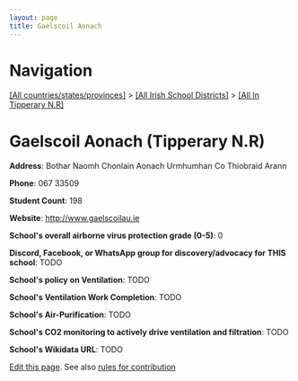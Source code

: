 ```yaml
---
layout: page
title: Gaelscoil Aonach
---
```

# Navigation

[[All countries/states/provinces]](../../..) > [[All Irish School Districts]](../..) > [[All In Tipperary N.R]](..)

# Gaelscoil Aonach (Tipperary N.R)

**Address**: Bothar Naomh Chonlain Aonach Urmhumhan Co Thiobraid Arann

**Phone**: 067 33509

**Student Count**: 198

**Website**: <http://www.gaelscoilau.ie>

**School's overall airborne virus protection grade (0-5)**: 0

**Discord, Facebook, or WhatsApp group for discovery/advocacy for THIS school**: TODO

**School's policy on Ventilation**: TODO

**School's Ventilation Work Completion**: TODO

**School's Air-Purification**: TODO

**School's CO2 monitoring to actively drive ventilation and filtration**: TODO

**School's Wikidata URL**: TODO


[Edit this page](https://github.com/ventilate-schools/Ireland/edit/main/./Tipperary_N.R/Gaelscoil_Aonach.md). See also [rules for contribution](../../../contribution-rules/)
